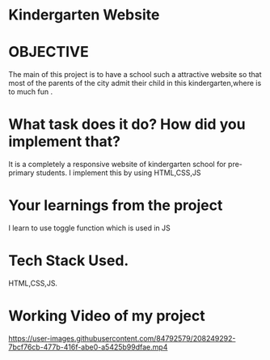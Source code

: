# Kindergarten Website
# OBJECTIVE
The main of this project is to have a school such a attractive website so that most of the
parents of the city admit their child in this kindergarten,where is to much fun .

# What task does it do? How did you implement that?
It is a completely a responsive website of kindergarten school for pre-primary students.
I implement this by using HTML,CSS,JS

# Your learnings from the project
I learn to use toggle function which is used in JS

# Tech Stack Used.
HTML,CSS,JS.

# Working Video of my project
https://user-images.githubusercontent.com/84792579/208249292-7bcf76cb-477b-416f-abe0-a5425b99dfae.mp4

